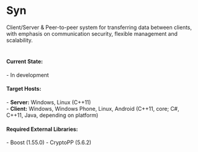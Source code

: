 <h1>Syn</h1>
Client/Server & Peer-to-peer system for transferring data between clients, with emphasis on communication security, flexible management and scalability.

<h1></h1>

<h4>Current State:</h4>
- In development

<h4>Target Hosts:</h4>
- <b>Server:</b> Windows, Linux (C++11)<br>
- <b>Client:</b> Windows, Windows Phone, Linux, Android (C++11, core; C#, C++11, Java, depending on platform)

<h4>Required External Libraries:</h4>
- Boost (1.55.0)
- CryptoPP (5.6.2)
